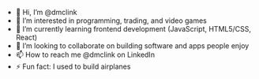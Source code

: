 - 👋 Hi, I’m @dmclink
- 👀 I’m interested in programming, trading, and video games
- 🌱 I’m currently learning frontend development (JavaScript, HTML5/CSS, React)
- 💞️ I’m looking to collaborate on building software and apps people enjoy
- 📫 How to reach me @dmclink on LinkedIn
- ⚡ Fun fact: I used to build airplanes

<!---
dmclink/dmclink is a ✨ special ✨ repository because its `README.md` (this file) appears on your GitHub profile.
You can click the Preview link to take a look at your changes.
--->
